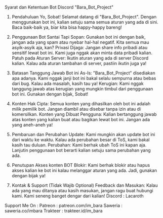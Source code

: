 Syarat dan Ketentuan Bot Discord "Bara_Bot_Project"
1. Pendahuluan
Yo, Sobat! Selamat datang di "Bara_Bot_Project". Dengan menggunakan bot ini, kalian setuju sama semua aturan yang ada di sini. Baca baik-baik ya, biar kita bisa happy-happy bareng!

2. Penggunaan Bot
Santai Tapi Sopan: Gunakan bot ini dengan baik, jangan ada yang spam atau nyebar hal-hal negatif. Kita semua mau asyik-asyik aja, kan?
Privasi Dijaga: Jangan share info pribadi atau sensitif lewat bot ini. Kami juga nggak akan minta data pribadi kalian.
Patuh pada Aturan Server: Ikutin aturan yang ada di server Discord kalian. Kalau ada aturan tambahan di server, pastiin ikutin juga ya!

4. Batasan Tanggung Jawab
Bot ini As-Is: "Bara_Bot_Project" disediakan apa adanya. Kami nggak janji bot ini bakal selalu sempurna atau bebas dari bug. Kalau ada masalah, kasih tau ya!
Kerugian: Kami nggak tanggung jawab atas kerugian yang mungkin timbul dari penggunaan bot ini. Gunakan dengan bijak, Sobat!

6. Konten
Hak Cipta: Semua konten yang dihasilkan oleh bot ini adalah milik pemilik bot. Jangan diambil atau disebar tanpa izin atau di komersilkan.
Konten yang Dibuat Pengguna: Kalian bertanggung jawab atas konten yang kalian buat atau bagikan lewat bot ini. Jangan ada yang aneh-aneh ya!

8. Pembaruan dan Perubahan
Update: Kami mungkin akan update bot ini dari waktu ke waktu. Kalau ada perubahan besar di ToS, kami bakal kasih tau duluan.
Perubahan: Kami berhak ubah ToS ini kapan aja. Lanjutin penggunaan bot berarti kalian setuju sama perubahan yang ada.

10. Penutupan Akses konten BOT
Blokir: Kami berhak blokir atau hapus akses kalian ke bot ini kalau melanggar aturan yang ada. Jadi, gunakan dengan bijak ya!

12. Kontak & Support (Tidak Wajib Optional)
Feedback dan Masukan: Kalau ada yang mau ditanya atau kasih masukan, jangan ragu buat hubungi kami. Kami seneng banget dengar dari kalian!
Discord : Lacaroth

Support Me On :
Patreon : patreon.com/im_bara
Saweria : saweria.co/imbara
Trakteer : trakteer.id/im_bara

